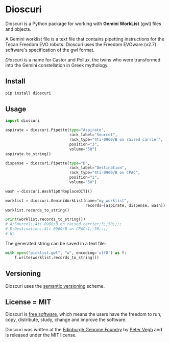 # Dioscuri

Dioscuri is a Python package for working with **Gemini WorkList** (gwl) files and objects.

A Gemini worklist file is a text file that contains pipetting instructions for the Tecan Freedom EVO robots. Dioscuri uses the Freedom EVOware (v2.7) software's specification of the gwl format.


*Dioscuri* is a name for Castor and Pollux, the twins who were transformed into the Gemini constellation in Greek mythology.


## Install

```bash
pip install dioscuri
```


## Usage
```python
import dioscuri

aspirate = dioscuri.Pipette(type="Aspirate", 
                            rack_label="Source1",
                            rack_type="4ti-0960/B on raised carrier",
                            position="3",
                            volume="50")
aspirate.to_string()

dispense = dioscuri.Pipette(type="D",
                            rack_label="Destination",
                            rack_type="4ti-0960/B on CPAC",
                            position="1", 
                            volume="50")

wash = dioscuri.WashTipOrReplaceDITI()

worklist = dioscuri.GeminiWorkList(name="my_worklist",
                                   records=[aspirate, dispense, wash])
worklist.records_to_string()

print(worklist.records_to_string())
# A;Source1;;4ti-0960/B on raised carrier;3;;50;;;;
# D;Destination;;4ti-0960/B on CPAC;1;;50;;;;
# W;
```

The generated string can be saved in a text file:

```python
with open("picklist.gwl", "w", encoding='utf8') as f:
    f.write(worklist.records_to_string())
```


## Versioning

Dioscuri uses the [semantic versioning](https://semver.org) scheme.


## License = MIT

Dioscuri is [free software](https://www.gnu.org/philosophy/free-sw.en.html), which means the users have the freedom to run, copy, distribute, study, change and improve the software.

Dioscuri was written at the [Edinburgh Genome Foundry](https://edinburgh-genome-foundry.github.io/) by [Peter Vegh](https://github.com/veghp) and is released under the MIT license.
